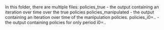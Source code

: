 In this folder, there are multiple files:
policies_true - the output containing an iteration over time over the true policies
policies_manipulated - the output containing an iteration over time of the manipulation policies.
policies_i0=.. - the output containing policies for only period i0=..